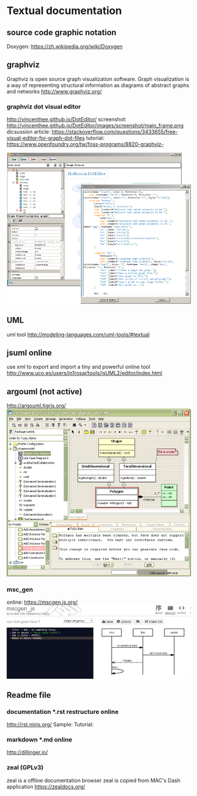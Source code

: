 # Textual documentation

## source code graphic notation
Doxygen:
https://zh.wikipedia.org/wiki/Doxygen

## graphviz
Graphviz is open source graph visualization software. Graph visualization is a way of representing structural information as diagrams of abstract graphs and networks
http://www.graphviz.org/

### graphviz dot visual editor
http://vincenthee.github.io/DotEditor/
screenshot:
http://vincenthee.github.io/DotEditor/images/screenshot/main_frame.png
dicsussion article:
https://stackoverflow.com/questions/3433655/free-visual-editor-for-graph-dot-files
tutorial:
https://www.openfoundry.org/tw/foss-programs/8820-graphviz-

![](/assets/dot_editor_script.png)

## UML
uml tool
http://modeling-languages.com/uml-tools/#textual

## jsuml online
use xml to export and import
a tiny and powerful online tool
http://www.uco.es/users/in1rosaj/tools/jsUML2/editor/index.html


## argouml (not active)
http://argouml.tigris.org/
![](/assets/argouml_screenshot.png)


### msc_gen
online:
https://mscgen.js.org/
![](/assets/msc_gen_screenshot.png)

## Readme file

### documentation *.rst  restructure online
http://rst.ninjs.org/
Sample:
Tutorial:


### markdown *.md online
http://dillinger.io/

### zeal (GPLv3)
zeal is a offline documentation browser
zeal is copied from MAC's Dash application
https://zealdocs.org/